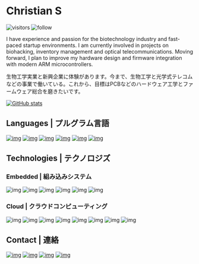 # Christian S
![visitors](https://visitor-badge.laobi.icu/badge?page_id=ztnel.visitor-badge)
![follow](https://img.shields.io/github/followers/ztnel.svg?style=social&label=Following&maxAge=2592000)

I have experience and passion for the biotechnology industry and fast-paced startup environments. I am currently involved in projects on biohacking, inventory management and optical telecommunications. Moving forward, I plan to improve my hardware design and firmware integration with modern ARM microcontrollers.

生物工学実業と新興企業に体験があります。今まで、生物工学と光学式テレコムなどの事業で働いている。これから、目標はPCBなどのハードウェア工学とファームウェア総合を磨きたいです。

[![GitHub stats](https://github-readme-stats.vercel.app/api?username=ztnel&theme=github_dark&show_icons=t)](https://github.com/ztnel/github-readme-stats)

## Languages | プルグラム言語
[![img](https://img.shields.io/badge/C%2B%2B-00599C?style=for-the-badge&logo=c%2B%2B&logoColor=white)](https://github.com/Incuvers/macro-logger) [![img](https://img.shields.io/badge/C-00599C?style=for-the-badge&logo=c&logoColor=white)](https://github.com/ztnel/merase) [![img](https://img.shields.io/badge/Python-3776AB?style=for-the-badge&logo=python&logoColor=white)](https://github.com/Incuvers/iris) [![img](https://img.shields.io/badge/GNU%20Bash-4EAA25?style=for-the-badge&logo=GNU%20Bash&logoColor=white)](https://github.com/Incuvers/train-classifier) [![img](https://img.shields.io/badge/TypeScript-007ACC?style=for-the-badge&logo=typescript&logoColor=white)](https://github.com/Masterbomb/api) [![img](https://img.shields.io/badge/Vue.js-35495E?style=for-the-badge&logo=vuedotjs&logoColor=4FC08D)](https://github.com/Masterbomb/client)

## Technologies | テクノロジズ
### Embedded | 組み込みシステム
![img](https://img.shields.io/badge/Arduino-00979D?style=for-the-badge&logo=Arduino&logoColor=white) ![img](https://img.shields.io/badge/Raspberry%20Pi-A22846?style=for-the-badge&logo=Raspberry%20Pi&logoColor=white) ![img](https://img.shields.io/badge/rabbitmq-%23FF6600.svg?&style=for-the-badge&logo=rabbitmq&logoColor=white) ![img](https://img.shields.io/badge/Linux-FCC624?style=for-the-badge&logo=linux&logoColor=black) ![img](https://img.shields.io/badge/Docker-2CA5E0?style=for-the-badge&logo=docker&logoColor=white) ![img](https://img.shields.io/badge/VIM-%2311AB00.svg?&style=for-the-badge&logo=vim&logoColor=white)

### Cloud | クラウドコンピューティング
![img](https://img.shields.io/badge/kubernetes-326ce5.svg?&style=for-the-badge&logo=kubernetes&logoColor=white) ![img](https://img.shields.io/badge/Flask-000000?style=for-the-badge&logo=flask&logoColor=white) ![img](https://img.shields.io/badge/Amazon_AWS-FF9900?style=for-the-badge&logo=amazonaws&logoColor=white) ![img](https://img.shields.io/badge/Ansible-000000?style=for-the-badge&logo=ansible&logoColor=white) ![img](https://img.shields.io/badge/GitHub_Actions-2088FF?style=for-the-badge&logo=github-actions&logoColor=white) ![img](https://img.shields.io/badge/PostgreSQL-316192?style=for-the-badge&logo=postgresql&logoColor=white) ![img](https://img.shields.io/badge/MongoDB-white?style=for-the-badge&logo=mongodb&logoColor=4EA94B) ![img](https://img.shields.io/badge/Node.js-339933?style=for-the-badge&logo=nodedotjs&logoColor=white)

## Contact | 連絡
[![img](https://img.shields.io/badge/LinkedIn-0077B5?style=for-the-badge&logo=linkedin&logoColor=white)](https://linkedin.com/in/christian-sargusingh) <a href="mailto:christian@leapsystems.online?">![img](https://img.shields.io/badge/Microsoft_Outlook-0078D4?style=for-the-badge&logo=microsoft-outlook&logoColor=white)</a> [![img](https://img.shields.io/badge/Discord-7289DA?style=for-the-badge&logo=discord&logoColor=white)](https://discord.gg/Ft229PDrxF) [![img](https://img.shields.io/badge/Discord-7289DA?style=for-the-badge&logo=discord&logoColor=white)](https://discord.gg/vEdPyVk)
